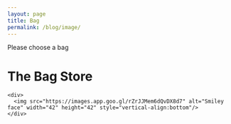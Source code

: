 ```yaml
---
layout: page
title: Bag
permalink: /blog/image/
---
```


Please choose a bag
<html>
  <body>
    <h1>
      The Bag Store
    </h1>

    <div>
      <img src="https://images.app.goo.gl/rZrJJMem6dQvDX8d7" alt="Smiley face" width="42" height="42" style="vertical-align:bottom"/>
    </div>
    
  </body>
</html>
